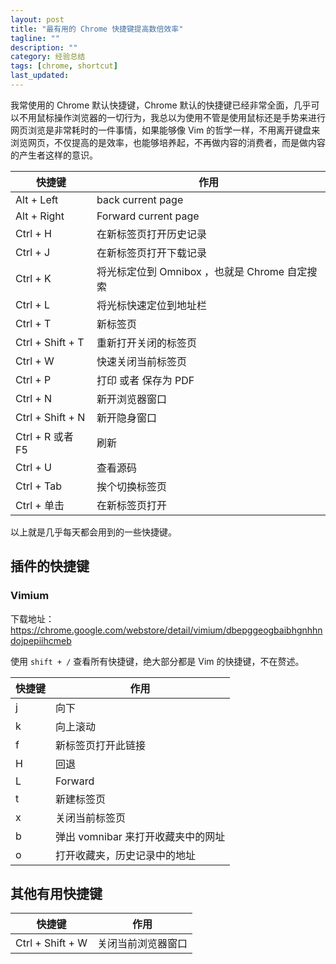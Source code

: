 ```yaml
---
layout: post
title: "最有用的 Chrome 快捷键提高数倍效率"
tagline: ""
description: ""
category: 经验总结
tags: [chrome, shortcut]
last_updated: 
---
```


我常使用的 Chrome 默认快捷键，Chrome 默认的快捷键已经非常全面，几乎可以不用鼠标操作浏览器的一切行为，我总以为使用不管是使用鼠标还是手势来进行网页浏览是非常耗时的一件事情，如果能够像 Vim 的哲学一样，不用离开键盘来浏览网页，不仅提高的是效率，也能够培养起，不再做内容的消费者，而是做内容的产生者这样的意识。

快捷键       | 作用 
----------|--------------
Alt + Left    | back current page
Alt + Right  | Forward current page
Ctrl + H | 在新标签页打开历史记录
Ctrl + J | 在新标签页打开下载记录
Ctrl + K | 将光标定位到 Omnibox ，也就是 Chrome 自定搜索
Ctrl + L | 将光标快速定位到地址栏
Ctrl + T | 新标签页
Ctrl + Shift + T | 重新打开关闭的标签页
Ctrl + W | 快速关闭当前标签页
Ctrl + P | 打印 或者 保存为 PDF
Ctrl + N | 新开浏览器窗口
Ctrl + Shift + N | 新开隐身窗口
Ctrl + R 或者 F5  | 刷新
Ctrl + U | 查看源码
Ctrl + Tab | 挨个切换标签页
Ctrl + 单击 | 在新标签页打开

以上就是几乎每天都会用到的一些快捷键。

## 插件的快捷键

### Vimium

下载地址：<https://chrome.google.com/webstore/detail/vimium/dbepggeogbaibhgnhhndojpepiihcmeb>

使用 `shift + /` 查看所有快捷键，绝大部分都是 Vim 的快捷键，不在赘述。

快捷键  | 作用
----------|--------------
j | 向下
k | 向上滚动
f | 新标签页打开此链接
H | 回退
L | Forward
t  | 新建标签页
x | 关闭当前标签页
b | 弹出 vomnibar 来打开收藏夹中的网址
o | 打开收藏夹，历史记录中的地址


## 其他有用快捷键
快捷键 | 作用
----------|--------------
Ctrl + Shift + W | 关闭当前浏览器窗口

